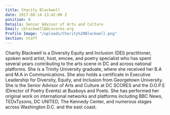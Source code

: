 ```yaml
---
title: Charity Blackwell
date: 2017-08-14 13:42:00 Z
position: 8
Details: Senior Advisor of Arts and Culture
Email: cblackwell@dcscores.org
Profile Image: "/uploads/Charity%20Blackwell.png"
Section: staff
---
```


Charity Blackwell is a Diversity Equity and Inclusion (DEI) practitioner, spoken word artist, host, emcee, and poetry specialist who has spent several years contributing to the arts scene in DC and across national platforms. She is a Trinity University graduate, where she received her B.A and M.A in Communications. She also holds a certificate in Executive Leadership for Diversity, Equity, and Inclusion from Georgetown University. She is the Senior Advisor of Arts and Culture at DC SCORES and the D.O.P.E (Director of Poetry Events) at Busboys and Poets. She has performed her original work on international networks and platforms including BBC News, TEDxTysons, DC UNITED, The Kennedy Center, and numerous stages across Washington D.C. and the east coast.